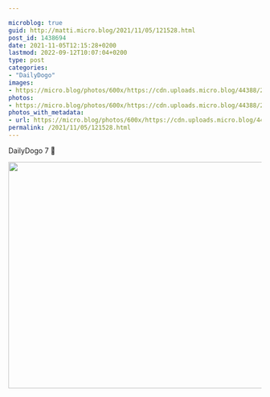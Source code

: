 ```yaml
---

microblog: true
guid: http://matti.micro.blog/2021/11/05/121528.html
post_id: 1438694
date: 2021-11-05T12:15:28+0200
lastmod: 2022-09-12T10:07:04+0200
type: post
categories:
- "DailyDogo"
images:
- https://micro.blog/photos/600x/https://cdn.uploads.micro.blog/44388/2021/87b9360bab.jpg
photos:
- https://micro.blog/photos/600x/https://cdn.uploads.micro.blog/44388/2021/87b9360bab.jpg
photos_with_metadata:
- url: https://micro.blog/photos/600x/https://cdn.uploads.micro.blog/44388/2021/87b9360bab.jpg
permalink: /2021/11/05/121528.html
---
```

DailyDogo 7 🐶

<img src="/media/uploads/2021/87b9360bab.jpg" width="600" height="450" alt="" />
